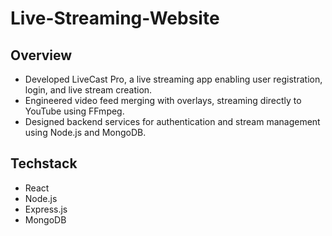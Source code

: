 # Live-Streaming-Website
## Overview
- Developed LiveCast Pro, a live streaming app enabling user registration, login, and live stream creation.
- Engineered video feed merging with overlays, streaming directly to YouTube using FFmpeg.
- Designed backend services for authentication and stream management using Node.js and MongoDB.
## Techstack
- React
- Node.js
- Express.js
- MongoDB
